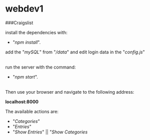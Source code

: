 # webdev1

###Craigslist

install the dependencies with: <br>
 
* "*npm install*". 

add the "*mySQL*" from "*/data*" and edit login data in the "*config.js*"

<br>run the server with the command: <br>
 
* "*npm start*". 

<br>Then use your browser and navigate to the following address: 

**localhost:8000**

The available actions are:
* "*Categories*" 
* "*Entries*" 
* "*Show Entries*" || "*Show Categories*

